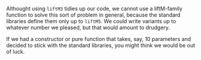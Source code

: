 
Althought using `liftM3` tidies up our code, we cannot use a liftM-family
function to solve this sort of problem in general, because the standard
libraries define them only up to `liftM5`. We could write variants up to
whatever number we pleased, but that would amount to drudgery.

If we had a constructor or pure function that takes, say, 10 parameters and
decided to stick with the standard libraries, you might think we would be out
of luck.


